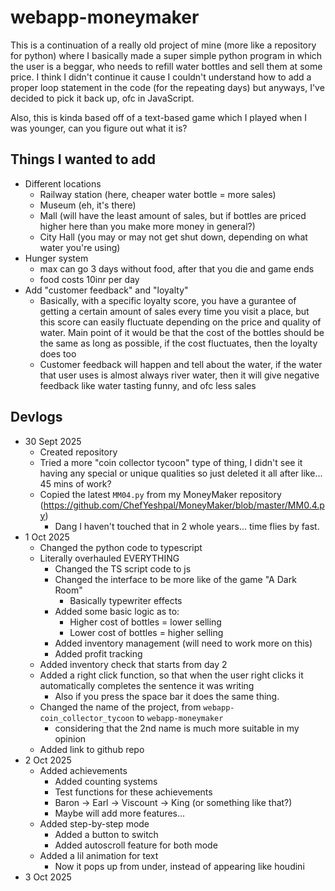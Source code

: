 # webapp-moneymaker
This is a continuation of a really old project of mine (more like a repository for python) where I basically made a super simple python program in which the user is a beggar, who needs to refill water bottles and sell them at some price. I think I didn't continue it cause I couldn't understand how to add a proper loop statement in the code (for the repeating days) but anyways, I've decided to pick it back up, ofc in JavaScript.

Also, this is kinda based off of a text-based game which I played when I was younger, can you figure out what it is?

## Things I wanted to add
- Different locations
    - Railway station (here, cheaper water bottle = more sales)
    - Museum (eh, it's there)
    - Mall (will have the least amount of sales, but if bottles are priced higher here than you make more money in general?)
    - City Hall (you may or may not get shut down, depending on what water you're using)
- Hunger system
    - max can go 3 days without food, after that you die and game ends
    - food costs 10inr per day
- Add "customer feedback" and "loyalty"
    - Basically, with a specific loyalty score, you have a gurantee of getting a certain amount of sales every time you visit a place, but this score can easily fluctuate depending on the price and quality of water. Main point of it would be that the cost of the bottles should be the same as long as possible, if the cost fluctuates, then the loyalty does too
    - Customer feedback will happen and tell about the water, if the water that user uses is almost always river water, then it will give negative feedback like water tasting funny, and ofc less sales


## Devlogs
- 30 Sept 2025
    - Created repository
    - Tried a more "coin collector tycoon" type of thing, I didn't see it having any special or unique qualities so just deleted it all after like... 45 mins of work?
    - Copied the latest ``MM04.py`` from my MoneyMaker repository (https://github.com/ChefYeshpal/MoneyMaker/blob/master/MM0.4.py)
        - Dang I haven't touched that in 2 whole years... time flies by fast.
- 1 Oct 2025
    - Changed the python code to typescript
    - Literally overhauled EVERYTHING
        - Changed the TS script code to js
        - Changed the interface to be more like of the game "A Dark Room"
            - Basically typewriter effects
        - Added some basic logic as to:
            - Higher cost of bottles = lower selling
            - Lower cost of bottles = higher selling
        - Added inventory management (will need to work more on this)
        - Added profit tracking
    - Added inventory check that starts from day 2
    - Added a right click function, so that when the user right clicks it automatically completes the sentence it was writing
        - Also if you press the space bar it does the same thing.
    - Changed the name of the project, from ```webapp-coin_collector_tycoon``` to ```webapp-moneymaker```
        - considering that the 2nd name is much more suitable in my opinion
    - Added link to github repo
- 2 Oct 2025
    - Added achievements
        - Added counting systems
        - Test functions for these achievements
        - Baron -> Earl -> Viscount -> King (or something like that?)
        - Maybe will add more features...
    - Added step-by-step mode
        - Added a button to switch
        - Added autoscroll feature for both mode
    - Added a lil animation for text
        - Now it pops up from under, instead of appearing like houdini
- 3 Oct 2025
